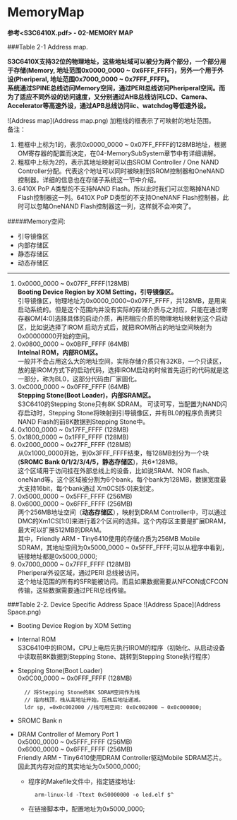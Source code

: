 MemoryMap
====

**参考<S3C6410X.pdf> - 02-MEMORY MAP**

###Table 2-1 Address map.

**S3C6410X支持32位的物理地址，这些地址域可以被分为两个部分，一个部分用于存储(Memory, 地址范围0x0000_0000 ~ 0x6FFF_FFFF)，另外一个用于外设(Pheriperal, 地址范围0x7000_0000 ~ 0x7FFF_FFFF)。**     
**系统通过SPINE总线访问Memory空间，通过PERI总线访问Pheriperal空间。而为了适应不同外设的访问速度，又分别通过AHB总线访问LCD、Camera、Accelerator等高速外设，通过APB总线访问iic、watchdog等低速外设。**

![Address map](Address map.png)
加粗线的框表示了可映射的地址范围。     
备注：    

1. 粗框中上标为1的，表示0x0000_0000 ~ 0x07FF_FFFF的128MB地址，根据OM寄存器的配置而决定，在04-MemorySubSystem章节中有详细讲解。
2. 粗框中上标为2的，表示其地址映射可以由SROM Controller / One NAND Controller分配。代表这个地址可以同时被映射到SROM控制器和OneNAND控制器。详细的信息也在存储子系统这一节中介绍。
3. 6410X PoP A类型的不支持NAND Flash。所以此时我们可以忽略掉NAND Flash控制器这一列。6410X PoP D类型的不支持OneNANF Flash控制器，此时可以忽略OneNAND Flash控制器这一列，这样就不会冲突了。

#####Memory空间:

* 引导镜像区 
* 内部存储区
* 静态存储区
* 动态存储区



----



1. 0x0000_0000 ~ 0x07FF_FFFF(128MB)    
	**Booting Device Region by XOM Setting，引导镜像区。**       
	引导镜像区，物理地址为0x0000_0000~0x07FF_FFFF，共128MB，是用来启动系统的。但是这个范围内并没有实际的存储介质与之对应，只能在通过寄存器OM[4:0]选择具体的启动介质，再把相应介质的物理地址映射到这个启动区，比如说选择了IROM 启动方式后，就把IROM所占的地址空间映射为0x00000000开始的空间。    
2. 0x0800_0000 ~ 0x0BFF_FFFF (64MB)     
	**Intelnal ROM，内部ROM区。**     
	一般并不会占用这么大的地址空间，实际存储介质只有32KB，一个只读区，放的是IROM方式下的启动代码，选择IROM启动的时候首先运行的代码就是这一部分，称为BL0，这部分代码由厂家固化。
3. 0xC000_0000 ~ 0x0FFF_FFFF (64MB)    
	**Stepping Stone(Boot Loader)，内部SRAM区。**        
	S3C6410的Stepping Stone只有8K SDRAM。
	可读可写，当配置为NAND闪存启动时，Stepping Stone将映射到引导镜像区，并有BL0的程序负责拷贝NAND Flash的前8K数据到Stepping Stone中。   
4. 0x1000_0000 ~ 0x17FF_FFFF (128MB)
5. 0x1800_0000 ~ 0x1FFF_FFFF (128MB)
6. 0x2000_0000 ~ 0x27FF_FFFF (128MB)      
	从0x1000_0000开始，到0x3FFF_FFFF结束，每128MB划分为一个块(**SROMC Bank 0/1/2/3/4/5，静态存储区**)，共6*128MB。    
	这个区域用于访问挂在外部总线上的设备，比如说SRAM、NOR flash、oneNand等。这个区域被分割为6个bank，每个bank为128MB，数据宽度最大支持16bit，每个bank通过 Xm0CS[5:0]来划定。
7. 0x5000_0000 ~ 0x5FFF_FFFF (256MB)
8. 0x6000_0000 ~ 0x6FFF_FFFF (256MB)     
	两个256MB地址空间（**动态存储区**），映射到DRAM Controller中，可以通过DMC的Xm1CS[1:0]来进行着2个区间的选择。这个内存区主要是扩展DRAM，最大可以扩展512MB的DRAM。    
	其中，Friendly ARM - Tiny6410使用的存储介质为256MB Mobile SDRAM，其地址空间为0x5000_0000 ~ 0x5FFF_FFFF;可以从程序中看到，链接地址都是0x5000_0000;
9. 0x7000_0000 ~ 0x7FFF_FFFF (128MB)   
	Pheriperal外设区域，通过PERI 总线被访问。    
	这个地址范围的所有的SFR能被访问。而且如果数据需要从NFCON或CFCON传输，这些数据需要通过PERI总线传输。
	


	


###Table 2-2. Device Specific Address Space
![Address Space](Address Space.png)

* Booting Device Region by XOM Setting
* Internal ROM    
	S3C6410中的IROM，CPU上电后先执行IROM的程序（初始化、从启动设备中读取前8K数据到Stepping Stone、跳转到Stepping Stone执行程序）
* Stepping Stone(Boot Loader)    
	0x0C00_0000 ~ 0x0FFF_FFFF (128MB)    
	
		// 将Stepping Stone的8K SDRAM空间作为栈
		// 指向栈顶，栈从高地址开始，压栈后地址递减。
		ldr sp, =0x0c002000 //栈可用空间: 0x0c002000 ~ 0x0c000000;
		
* SROMC Bank n    
* DRAM Controller of Memory Port 1     
	0x5000_0000 ~ 0x5FFF_FFFF (256MB)    
	0x6000_0000 ~ 0x6FFF_FFFF (256MB)    
	Friendly ARM - Tiny6410使用DRAM Controller驱动Mobile SDRAM芯片。因此其内存对应的其实地址为0x5000_0000;
	* 程序的Makefile文件中，指定链接地址:
		
			arm-linux-ld -Ttext 0x50000000 -o led.elf $^
	* 在链接脚本中，配置地址为0x5000_0000;
	
	